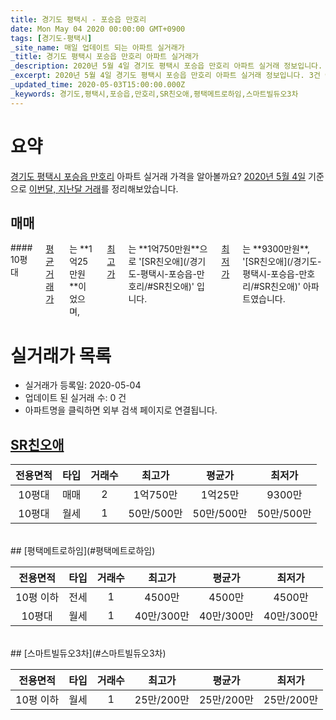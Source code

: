 ```yaml
---
title: 경기도 평택시 - 포승읍 만호리
date: Mon May 04 2020 00:00:00 GMT+0900
tags: [경기도-평택시]
_site_name: 매일 업데이트 되는 아파트 실거래가
_title: 경기도 평택시 포승읍 만호리 아파트 실거래가
_description: 2020년 5월 4일 경기도 평택시 포승읍 만호리 아파트 실거래 정보입니다. 3건 아파트 정보가 있습니다.
_excerpt: 2020년 5월 4일 경기도 평택시 포승읍 만호리 아파트 실거래 정보입니다. 3건 아파트 정보가 있습니다.
_updated_time: 2020-05-03T15:00:00.000Z
_keywords: 경기도,평택시,포승읍,만호리,SR친오애,평택메트로하임,스마트빌듀오3차
---
```





# 요약
<ins>경기도 평택시 포승읍 만호리</ins> 아파트 실거래 가격을 알아볼까요? <ins>2020년 5월 4일</ins> 기준으로 <ins>이번달, 지난달 거래</ins>를 정리해보았습니다.

## 매매
<div class="container">
<div class="twelve columns" markdown="1">
#### 10평대
<ins>평균 거래가</ins>는 **1억25만원**이었으며, <ins>최고가</ins>는 **1억750만원**으로 '[SR친오애](/경기도-평택시-포승읍-만호리/#SR친오애)' 입니다. <ins>최저가</ins>는 **9300만원**, '[SR친오애](/경기도-평택시-포승읍-만호리/#SR친오애)' 아파트였습니다.
</div>
</div>



# 실거래가 목록
- 실거래가 등록일: 2020-05-04
- 업데이트 된 실거래 수: 0 건
- 아파트명을 클릭하면 외부 검색 페이지로 연결됩니다.

## [SR친오애](#SR친오애)

|전용면적|타입|거래수|최고가|평균가|최저가|
|:---:|:---:|:---:|:---:|:---:|:---:|
|10평대|<span class="deal-type-1">매매</span>|2|1억750만|1억25만|9300만|
|10평대|<span class="deal-type-3">월세</span>|1|50만/500만|50만/500만|50만/500만|

<br/>
## [평택메트로하임](#평택메트로하임)

|전용면적|타입|거래수|최고가|평균가|최저가|
|:---:|:---:|:---:|:---:|:---:|:---:|
|10평 이하|<span class="deal-type-2">전세</span>|1|4500만|4500만|4500만|
|10평대|<span class="deal-type-3">월세</span>|1|40만/300만|40만/300만|40만/300만|

<br/>
## [스마트빌듀오3차](#스마트빌듀오3차)

|전용면적|타입|거래수|최고가|평균가|최저가|
|:---:|:---:|:---:|:---:|:---:|:---:|
|10평 이하|<span class="deal-type-3">월세</span>|1|25만/200만|25만/200만|25만/200만|

<br/>



